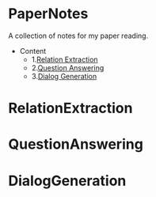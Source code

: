 # PaperNotes

A collection of notes for my paper reading.

* Content
  * 1.[Relation Extraction](#RelationExtraction)
  * 2.[Question Answering](#QuestionAnswering)
  * 3.[Dialog Generation](#DialogGeneration)




# RelationExtraction


# QuestionAnswering


# DialogGeneration


<!-- ![picture 1][1]
[1]: https://raw.githubusercontent.com/dawn2034/PaperNotes/master/pic/1.png -->